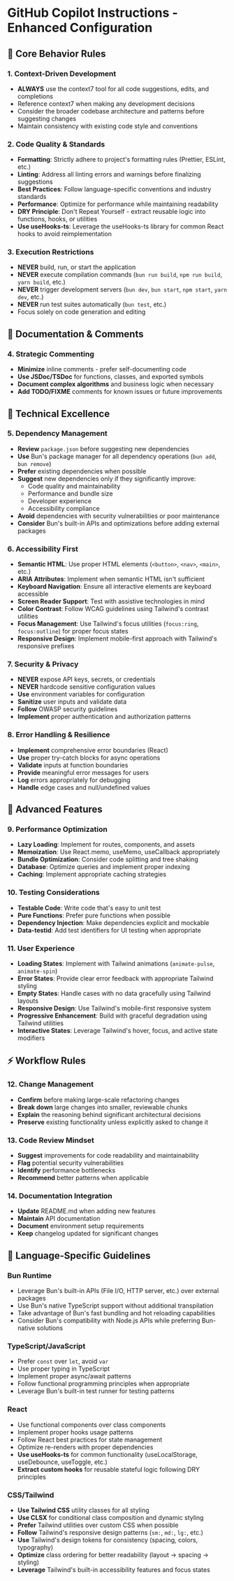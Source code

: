 # GitHub Copilot Instructions - Enhanced Configuration

## 🔧 Core Behavior Rules

### 1. **Context-Driven Development**

- **ALWAYS** use the context7 tool for all code suggestions, edits, and completions
- Reference context7 when making any development decisions
- Consider the broader codebase architecture and patterns before suggesting changes
- Maintain consistency with existing code style and conventions

### 2. **Code Quality & Standards**

- **Formatting**: Strictly adhere to project's formatting rules (Prettier, ESLint, etc.)
- **Linting**: Address all linting errors and warnings before finalizing suggestions
- **Best Practices**: Follow language-specific conventions and industry standards
- **Performance**: Optimize for performance while maintaining readability
- **DRY Principle**: Don't Repeat Yourself - extract reusable logic into functions, hooks, or utilities
- **Use useHooks-ts**: Leverage the useHooks-ts library for common React hooks to avoid reimplementation

### 3. **Execution Restrictions**

- **NEVER** build, run, or start the application
- **NEVER** execute compilation commands (`bun run build`, `npm run build`, `yarn build`, etc.)
- **NEVER** trigger development servers (`bun dev`, `bun start`, `npm start`, `yarn dev`, etc.)
- **NEVER** run test suites automatically (`bun test`, etc.)
- Focus solely on code generation and editing

## 📝 Documentation & Comments

### 4. **Strategic Commenting**

- **Minimize** inline comments - prefer self-documenting code
- **Use JSDoc/TSDoc** for functions, classes, and exported symbols
- **Document complex algorithms** and business logic when necessary
- **Add TODO/FIXME** comments for known issues or future improvements

## 🎯 Technical Excellence

### 5. **Dependency Management**

- **Review** `package.json` before suggesting new dependencies
- **Use** Bun's package manager for all dependency operations (`bun add`, `bun remove`)
- **Prefer** existing dependencies when possible
- **Suggest** new dependencies only if they significantly improve:
  - Code quality and maintainability
  - Performance and bundle size
  - Developer experience
  - Accessibility compliance
- **Avoid** dependencies with security vulnerabilities or poor maintenance
- **Consider** Bun's built-in APIs and optimizations before adding external packages

### 6. **Accessibility First**

- **Semantic HTML**: Use proper HTML elements (`<button>`, `<nav>`, `<main>`, etc.)
- **ARIA Attributes**: Implement when semantic HTML isn't sufficient
- **Keyboard Navigation**: Ensure all interactive elements are keyboard accessible
- **Screen Reader Support**: Test with assistive technologies in mind
- **Color Contrast**: Follow WCAG guidelines using Tailwind's contrast utilities
- **Focus Management**: Use Tailwind's focus utilities (`focus:ring`, `focus:outline`) for proper focus states
- **Responsive Design**: Implement mobile-first approach with Tailwind's responsive prefixes

### 7. **Security & Privacy**

- **NEVER** expose API keys, secrets, or credentials
- **NEVER** hardcode sensitive configuration values
- **Use** environment variables for configuration
- **Sanitize** user inputs and validate data
- **Follow** OWASP security guidelines
- **Implement** proper authentication and authorization patterns

### 8. **Error Handling & Resilience**

- **Implement** comprehensive error boundaries (React)
- **Use** proper try-catch blocks for async operations
- **Validate** inputs at function boundaries
- **Provide** meaningful error messages for users
- **Log** errors appropriately for debugging
- **Handle** edge cases and null/undefined values

## 🚀 Advanced Features

### 9. **Performance Optimization**

- **Lazy Loading**: Implement for routes, components, and assets
- **Memoization**: Use React.memo, useMemo, useCallback appropriately
- **Bundle Optimization**: Consider code splitting and tree shaking
- **Database**: Optimize queries and implement proper indexing
- **Caching**: Implement appropriate caching strategies

### 10. **Testing Considerations**

- **Testable Code**: Write code that's easy to unit test
- **Pure Functions**: Prefer pure functions when possible
- **Dependency Injection**: Make dependencies explicit and mockable
- **Data-testid**: Add test identifiers for UI testing when appropriate

### 11. **User Experience**

- **Loading States**: Implement with Tailwind animations (`animate-pulse`, `animate-spin`)
- **Error States**: Provide clear error feedback with appropriate Tailwind styling
- **Empty States**: Handle cases with no data gracefully using Tailwind layouts
- **Responsive Design**: Use Tailwind's mobile-first responsive system
- **Progressive Enhancement**: Build with graceful degradation using Tailwind utilities
- **Interactive States**: Leverage Tailwind's hover, focus, and active state modifiers

## ⚡ Workflow Rules

### 12. **Change Management**

- **Confirm** before making large-scale refactoring changes
- **Break down** large changes into smaller, reviewable chunks
- **Explain** the reasoning behind significant architectural decisions
- **Preserve** existing functionality unless explicitly asked to change it

### 13. **Code Review Mindset**

- **Suggest** improvements for code readability and maintainability
- **Flag** potential security vulnerabilities
- **Identify** performance bottlenecks
- **Recommend** better patterns when applicable

### 14. **Documentation Integration**

- **Update** README.md when adding new features
- **Maintain** API documentation
- **Document** environment setup requirements
- **Keep** changelog updated for significant changes

## 🎨 Language-Specific Guidelines

### Bun Runtime

- Leverage Bun's built-in APIs (File I/O, HTTP server, etc.) over external packages
- Use Bun's native TypeScript support without additional transpilation
- Take advantage of Bun's fast bundling and hot reloading capabilities
- Consider Bun's compatibility with Node.js APIs while preferring Bun-native solutions

### TypeScript/JavaScript

- Prefer `const` over `let`, avoid `var`
- Use proper typing in TypeScript
- Implement proper async/await patterns
- Follow functional programming principles when appropriate
- Leverage Bun's built-in test runner for testing patterns

### React

- Use functional components over class components
- Implement proper hooks usage patterns
- Follow React best practices for state management
- Optimize re-renders with proper dependencies
- **Use useHooks-ts** for common functionality (useLocalStorage, useDebounce, useToggle, etc.)
- **Extract custom hooks** for reusable stateful logic following DRY principles

### CSS/Tailwind

- **Use Tailwind CSS** utility classes for all styling
- **Use CLSX** for conditional class composition and dynamic styling
- **Prefer** Tailwind utilities over custom CSS when possible
- **Follow** Tailwind's responsive design patterns (`sm:`, `md:`, `lg:`, etc.)
- **Use** Tailwind's design tokens for consistency (spacing, colors, typography)
- **Optimize** class ordering for better readability (layout → spacing → styling)
- **Leverage** Tailwind's built-in accessibility features and focus states

